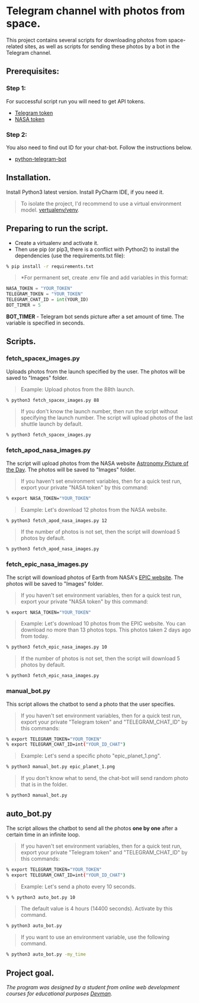 # Telegram channel with photos from space.
This project contains several scripts for downloading photos from space-related sites, as well as scripts for sending these photos by a bot in the Telegram channel.
## Prerequisites:
### Step 1:
For successful script run you will need to get API tokens.
+ [Telegram token](https://telegram.me/BotFather)
+ [NASA token](https://api.nasa.gov)
### Step 2:
You also need to find out ID for your chat-bot. Follow the instructions below.
+ [python-telegram-bot](https://github.com/python-telegram-bot/v13.x-wiki/wiki/Introduction-to-the-API)
## Installation.
Install Python3 latest version. Install PyCharm IDE, if you need it.
> To isolate the project, I'd recommend to use a virtual environment model. [vertualenv/venv](https://docs.python.org/3/library/venv.html).
 ## Preparing to run the script.
+ Create a virtualenv and activate it.
+ Then use pip (or pip3, there is a conflict with Python2) to install the dependencies (use the requirements.txt file):
```bash
% pip install -r requirements.txt
```
>*For permanent set, create .env file and add variables in this format:
```python
NASA_TOKEN = "YOUR_TOKEN"
TELEGRAM_TOKEN = "YOUR_TOKEN"
TELEGRAM_CHAT_ID = int(YOUR_ID)
BOT_TIMER = 5
```
__BOT_TIMER__ -  Telegram bot sends picture after a set amount of time.
The variable is specified in seconds.
## Scripts.
### __fetch_spacex_images.py__
Uploads photos from the launch specified by the user. The photos will be saved to "Images" folder.
> Example: Upload photos from the 88th launch.
``` bash
% python3 fetch_spacex_images.py 88  
```
> If you don't know the launch number, then run the script without specifying the launch number. The script will upload photos of the last shuttle launch by default.
``` bash
% python3 fetch_spacex_images.py
```
### __fetch_apod_nasa_images.py__
The script will upload photos from the NASA website [Astronomy Picture of the Day](https://apod.nasa.gov/apod/astropix.html). The photos will be saved to "Images" folder.
> If you haven't set environment variables, then for a quick test run, export your private "NASA token" by this command:
``` bash
% export NASA_TOKEN="YOUR_TOKEN"
```
> Example: Let's download 12 photos from the NASA website.
``` bash
% python3 fetch_apod_nasa_images.py 12  
```
> If the number of photos is not set, then the script will download 5 photos by default.
``` bash
% python3 fetch_apod_nasa_images.py
```
### __fetch_epic_nasa_images.py__
The script will download photos of Earth from NASA's [EPIC website](https://epic.gsfc.nasa.gov). The photos will be saved to "Images" folder.
> If you haven't set environment variables, then for a quick test run, export your private "NASA token" by this command:
``` bash
% export NASA_TOKEN="YOUR_TOKEN"
```
> Example: Let's download 10 photos from the EPIC website.
> You can download no more than 13 photos tops. This photos taken 2 days ago from today.
``` bash
% python3 fetch_epic_nasa_images.py 10  
```
> If the number of photos is not set, then the script will download 5 photos by default.
``` bash
% python3 fetch_epic_nasa_images.py 
```
### __manual_bot.py__
This script allows the chatbot to send a photo that the user specifies.
> If you haven't set environment variables, then for a quick test run, export your private "Telegram token" and "TELEGRAM_CHAT_ID" by this commands:
``` bash
% export TELEGRAM_TOKEN="YOUR_TOKEN"
% export TELEGRAM_CHAT_ID=int("YOUR_ID_CHAT")
```
> Example: Let's send a specific photo "epic_planet_1.png".
``` bash
% python3 manual_bot.py epic_planet_1.png  
```
> If you don't know what to send,  the chat-bot will send random photo that is in the folder.
> 
``` bash
% python3 manual_bot.py
```
## __auto_bot.py__
The script allows the chatbot to send all the photos __one by one__ after a certain time in an infinite loop.
> If you haven't set environment variables, then for a quick test run, export your private "Telegram token" and "TELEGRAM_CHAT_ID" by this commands:
``` bash
% export TELEGRAM_TOKEN="YOUR_TOKEN"
% export TELEGRAM_CHAT_ID=int("YOUR_ID_CHAT")
```
> Example: Let's send a photo every 10 seconds.
``` bash
% % python3 auto_bot.py 10    
```
> The default value is 4 hours (14400 seconds). Activate by this command.
``` bash
% python3 auto_bot.py
```
> If you want to use an environment variable, use the following command.
``` bash
% python3 auto_bot.py -my_time
```
## Project goal.
*The program was designed by a student from online web development courses for educational purposes [Devman](https://dvmn.org).*